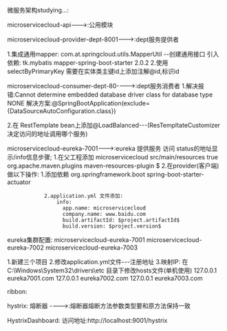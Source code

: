 微服务架构studying...:

microservicecloud-api--->:公用模块

microservicecloud-provider-dept-8001--->:dept服务提供者

1.集成通用mapper:
    com.at.springcloud.utils.MapperUtil --创建通用接口
     引入依赖:<!-- 整合通用mapper -->
                <dependency>
                    <groupId>tk.mybatis</groupId>
                    <artifactId>mapper-spring-boot-starter</artifactId>
                    <version>2.0.2</version>
                </dependency>
2.使用selectByPrimaryKey 需要在实体类主键id上添加注解@id,标识id

microservicecloud-consumer-dept-80---->:dept服务消费者
1.解决报错:Cannot determine embedded database driver class for database type NONE
    解决方案:@SpringBootApplication(exclude={DataSourceAutoConfiguration.class})
    
2.在 RestTemplate bean上添加@LoadBalanced---(ResTempltateCustomizer 决定访问的地址调用哪个服务)

microservicecloud-eureka-7001--->:eureka 提供服务
    访问 status的地址显示/info信息步骤;
        1.在父工程添加
           <build>
                   <finalName>microservicecloud</finalName>
                   <resources>
                       <resource>
                           <directory>src/main/resources</directory>
                           <filtering>true</filtering>
                       </resource>
                   </resources>
                   <plugins>
                       <plugin>
                           <groupId>org.apache.maven.plugins</groupId>
                           <artifactId>maven-resources-plugin</artifactId>
                           <configuration>
                               <delimiters>
                                   <delimit>$</delimit>
                               </delimiters>
                           </configuration>
                       </plugin>
                   </plugins>
               </build>
        2.在provider(客户端)做以下操作:
            1.添加依赖
                <!-- actuator监控信息完善(显示eureka /info信息) -->
                       <dependency>
                           <groupId>org.springframework.boot</groupId>
                           <artifactId>spring-boot-starter-actuator</artifactId>
                       </dependency>
                       
                2.application.yml 文件添加:
                    info:
                      app.name: microservicecloud
                      company.name: www.baidu.com
                      build.artifactId: $project.artifactId$
                      build.version: $project.version$
                      
                      
eureka集群配置:
microservicecloud-eureka-7001
microservicecloud-eureka-7002
microservicecloud-eureka-7003

1.新建三个项目
2.修改application.yml文件---注册地址
3.映射IP: 在C:\Windows\System32\drivers\etc 目录下修改hosts文件(单机使用)
      127.0.0.1		  eureka7001.com
      127.0.0.1		  eureka7002.com
      127.0.0.1		  eureka7003.com
      
      
      
ribbon: 



hystrix: 熔断器 ---->:熔断器熔断方法参数类型要和原方法保持一致

HystrixDashboard:
    访问地址:http://localhost:9001/hystrix
